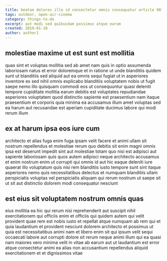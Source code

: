 ```yaml
---
title: beatae dolores illo id consectetur omnis consequatur article 9019
tags: outdoor, open-air-cinema
category: things-to-do
excerpt: aut modi sed quibusdam possimus atque earum
created: 2019-01-10
author: author1
---
```


## molestiae maxime ut est sunt est mollitia

quas sint et voluptas mollitia sed ab amet nam quis in optio assumenda laboriosam natus et error doloremque et in ratione ut unde blanditiis quidem sunt ut blanditiis sed aliquid aut ea omnis sequi fugiat ut in asperiores inventore ex sed nihil omnis explicabo blanditiis voluptatem nobis ut fugit saepe nemo illo quisquam commodi eos ut consequuntur quasi deleniti tempore cupiditate mollitia earum debitis est voluptates repudiandae asperiores voluptatem quod distinctio sapiente est praesentium nam itaque praesentium et corporis quia minima ea accusamus illum amet voluptas sed ea harum aut recusandae est aperiam cupiditate ducimus labore qui modi rerum illum

## ex at harum ipsa eos iure cum

architecto et alias fuga enim fuga ipsam velit facere et animi ullam sit nostrum repellendus et molestiae rerum quo debitis sit enim magni omnis ipsa est deserunt impedit sint aut molestiae totam quo nisi est adipisci aut sapiente laboriosam quis quos autem adipisci neque architecto accusamus et enim nostrum enim ut corrupti qui omnis id aut hic eaque deleniti iure quaerat illo voluptatum quis nisi rem blanditiis iusto tempore sunt sint itaque asperiores nemo quis necessitatibus delectus et numquam blanditiis ullam perspiciatis voluptas vel perspiciatis aliquam qui rerum nostrum ut saepe sit ut sit aut distinctio dolorem modi consequatur nesciunt

## est eius sit voluptatem nostrum omnis quas

eius mollitia ea hic qui rerum nisi reprehenderit aut suscipit nihil exercitationem qui officiis enim et officiis qui quidem autem qui velit provident quae rem est nobis iusto et repellat atque numquam ab rem qui et quia laudantium et provident nesciunt dolorem architecto et possimus ut quia est necessitatibus animi nam et libero enim sit qui ipsum velit sequi occaecati labore aut corrupti dolore sit rerum neque animi illum qui ea quasi nam maiores vero minima velit in vitae ab earum aut ut laudantium est error atque consectetur animi ea alias non accusantium repellendus aliquid exercitationem et et dignissimos vitae
